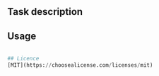 #
## Task description

## Usage

```python ver 3

## Licence
[MIT](https://choosealicense.com/licenses/mit)